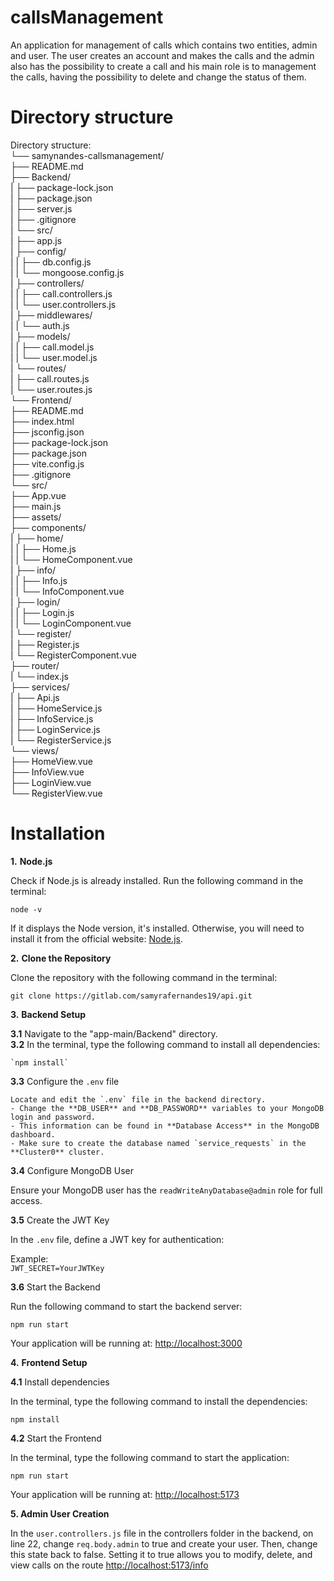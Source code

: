 # callsManagement
An application for management of calls which contains two entities, admin and user. The user creates an account and makes the calls and the admin also has the possibility to create a call and his main role is to management the calls, having the possibility to delete and change the status of them.

# Directory structure

Directory structure:  
└── samynandes-callsmanagement/  
    ├── README.md  
    ├── Backend/  
    |   ├── package-lock.json  
    |   ├── package.json  
    |   ├── server.js  
    |   ├── .gitignore  
    |   └── src/  
    |       ├── app.js  
    |       ├── config/  
    |       |   ├── db.config.js  
    |       |   └── mongoose.config.js  
    |       ├── controllers/  
    |       |   ├── call.controllers.js  
    |       |   └── user.controllers.js  
    |       ├── middlewares/  
    |       |   └── auth.js  
    |       ├── models/  
    |       |   ├── call.model.js  
    |       |   └── user.model.js  
    |       └── routes/  
    |           ├── call.routes.js  
    |           └── user.routes.js  
    └── Frontend/  
        ├── README.md  
        ├── index.html  
        ├── jsconfig.json  
        ├── package-lock.json  
        ├── package.json  
        ├── vite.config.js  
        ├── .gitignore  
        └── src/  
            ├── App.vue  
            ├── main.js  
            ├── assets/  
            ├── components/  
            |   ├── home/  
            |   |   ├── Home.js  
            |   |   └── HomeComponent.vue  
            |   ├── info/  
            |   |   ├── Info.js  
            |   |   └── InfoComponent.vue  
            |   ├── login/  
            |   |   ├── Login.js  
            |   |   └── LoginComponent.vue  
            |   └── register/  
            |       ├── Register.js  
            |       └── RegisterComponent.vue  
            ├── router/  
            |   └── index.js  
            ├── services/  
            |   ├── Api.js  
            |   ├── HomeService.js  
            |   ├── InfoService.js  
            |   ├── LoginService.js  
            |   └── RegisterService.js  
            └── views/  
                ├── HomeView.vue  
                ├── InfoView.vue  
                ├── LoginView.vue  
                └── RegisterView.vue


# Installation

**1.** **Node.js**

Check if Node.js is already installed. Run the following command in the terminal:

`node -v`

If it displays the Node version, it's installed. Otherwise, you will need to install it from the official website: [Node.js](https://nodejs.org/en).

**2.** **Clone the Repository**

Clone the repository with the following command in the terminal:  
~~~  
git clone https://gitlab.com/samyrafernandes19/api.git  
~~~

**3.** **Backend Setup**

**3.1** Navigate to the "app-main/Backend" directory.  
**3.2** In the terminal, type the following command to install all dependencies:  

    `npm install`

**3.3** Configure the `.env` file

    Locate and edit the `.env` file in the backend directory.  
    - Change the **DB_USER** and **DB_PASSWORD** variables to your MongoDB login and password.  
    - This information can be found in **Database Access** in the MongoDB dashboard.  
    - Make sure to create the database named `service_requests` in the **Cluster0** cluster.

**3.4** Configure MongoDB User

Ensure your MongoDB user has the `readWriteAnyDatabase@admin` role for full access.

**3.5** Create the JWT Key  

In the `.env` file, define a JWT key for authentication:  

Example:  
`JWT_SECRET=YourJWTKey`

**3.6** Start the Backend  

Run the following command to start the backend server:  

`npm run start`  

Your application will be running at: [http://localhost:3000](http://localhost:3000)

**4.** **Frontend Setup**

**4.1** Install dependencies  

In the terminal, type the following command to install the dependencies:  

`npm install`

**4.2** Start the Frontend  

In the terminal, type the following command to start the application:  

`npm run start`

Your application will be running at: [http://localhost:5173](http://localhost:5173)

**5. Admin User Creation**

In the `user.controllers.js` file in the controllers folder in the backend, on line 22, change `req.body.admin` to true and create your user. Then, change this state back to false. Setting it to true allows you to modify, delete, and view calls on the route [http://localhost:5173/info](http://localhost:5173)
